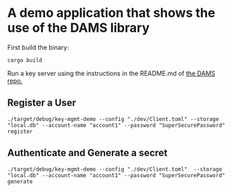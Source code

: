 # A demo application that shows the use of the DAMS library
First build the binary:
```shell
cargo build
```

Run a key server using the instructions in the README.md of [the DAMS repo.](https://github.com/boltlabs-inc/key-mgmt)

## Register a User
```shell
./target/debug/key-mgmt-demo --config "./dev/Client.toml" --storage "local.db" --account-name "account1" --password "SuperSecurePassword" register
```

## Authenticate and Generate a secret
```shell
./target/debug/key-mgmt-demo --config "./dev/Client.toml"  --storage "local.db" --account-name "account1" --password "SuperSecurePassword" generate
```
